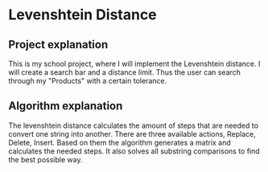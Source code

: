 # Levenshtein Distance

## Project explanation
This is my school project, where I will implement the Levenshtein distance. I will create a search bar and a distance limit. Thus the user can search through my "Products" with a certain tolerance. 

## Algorithm explanation
The levenshtein distance calculates the amount of steps that are needed to convert one string into another. There are three available actions, Replace, Delete, Insert. Based on them the algorithm generates a matrix and calculates the needed steps. It also solves all substring comparisons to find the best possible way.
